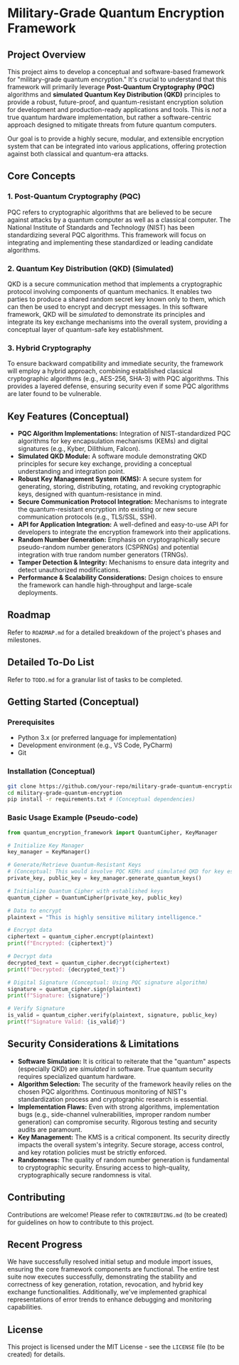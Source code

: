# Military-Grade Quantum Encryption Framework

## Project Overview
This project aims to develop a conceptual and software-based framework for "military-grade quantum encryption." It's crucial to understand that this framework will primarily leverage **Post-Quantum Cryptography (PQC)** algorithms and **simulated Quantum Key Distribution (QKD)** principles to provide a robust, future-proof, and quantum-resistant encryption solution for development and production-ready applications and tools. This is *not* a true quantum hardware implementation, but rather a software-centric approach designed to mitigate threats from future quantum computers.

Our goal is to provide a highly secure, modular, and extensible encryption system that can be integrated into various applications, offering protection against both classical and quantum-era attacks.

## Core Concepts

### 1. Post-Quantum Cryptography (PQC)
PQC refers to cryptographic algorithms that are believed to be secure against attacks by a quantum computer as well as a classical computer. The National Institute of Standards and Technology (NIST) has been standardizing several PQC algorithms. This framework will focus on integrating and implementing these standardized or leading candidate algorithms.

### 2. Quantum Key Distribution (QKD) (Simulated)
QKD is a secure communication method that implements a cryptographic protocol involving components of quantum mechanics. It enables two parties to produce a shared random secret key known only to them, which can then be used to encrypt and decrypt messages. In this software framework, QKD will be *simulated* to demonstrate its principles and integrate its key exchange mechanisms into the overall system, providing a conceptual layer of quantum-safe key establishment.

### 3. Hybrid Cryptography
To ensure backward compatibility and immediate security, the framework will employ a hybrid approach, combining established classical cryptographic algorithms (e.g., AES-256, SHA-3) with PQC algorithms. This provides a layered defense, ensuring security even if some PQC algorithms are later found to be vulnerable.

## Key Features (Conceptual)

*   **PQC Algorithm Implementations:** Integration of NIST-standardized PQC algorithms for key encapsulation mechanisms (KEMs) and digital signatures (e.g., Kyber, Dilithium, Falcon).
*   **Simulated QKD Module:** A software module demonstrating QKD principles for secure key exchange, providing a conceptual understanding and integration point.
*   **Robust Key Management System (KMS):** A secure system for generating, storing, distributing, rotating, and revoking cryptographic keys, designed with quantum-resistance in mind.
*   **Secure Communication Protocol Integration:** Mechanisms to integrate the quantum-resistant encryption into existing or new secure communication protocols (e.g., TLS/SSL, SSH).
*   **API for Application Integration:** A well-defined and easy-to-use API for developers to integrate the encryption framework into their applications.
*   **Random Number Generation:** Emphasis on cryptographically secure pseudo-random number generators (CSPRNGs) and potential integration with true random number generators (TRNGs).
*   **Tamper Detection & Integrity:** Mechanisms to ensure data integrity and detect unauthorized modifications.
*   **Performance & Scalability Considerations:** Design choices to ensure the framework can handle high-throughput and large-scale deployments.

## Roadmap

Refer to `ROADMAP.md` for a detailed breakdown of the project's phases and milestones.

## Detailed To-Do List

Refer to `TODO.md` for a granular list of tasks to be completed.

## Getting Started (Conceptual)

### Prerequisites
*   Python 3.x (or preferred language for implementation)
*   Development environment (e.g., VS Code, PyCharm)
*   Git

### Installation (Conceptual)
```bash
git clone https://github.com/your-repo/military-grade-quantum-encryption.git
cd military-grade-quantum-encryption
pip install -r requirements.txt # (Conceptual dependencies)
```

### Basic Usage Example (Pseudo-code)

```python
from quantum_encryption_framework import QuantumCipher, KeyManager

# Initialize Key Manager
key_manager = KeyManager()

# Generate/Retrieve Quantum-Resistant Keys
# (Conceptual: This would involve PQC KEMs and simulated QKD for key establishment)
private_key, public_key = key_manager.generate_quantum_keys()

# Initialize Quantum Cipher with established keys
quantum_cipher = QuantumCipher(private_key, public_key)

# Data to encrypt
plaintext = "This is highly sensitive military intelligence."

# Encrypt data
ciphertext = quantum_cipher.encrypt(plaintext)
print(f"Encrypted: {ciphertext}")

# Decrypt data
decrypted_text = quantum_cipher.decrypt(ciphertext)
print(f"Decrypted: {decrypted_text}")

# Digital Signature (Conceptual: Using PQC signature algorithm)
signature = quantum_cipher.sign(plaintext)
print(f"Signature: {signature}")

# Verify Signature
is_valid = quantum_cipher.verify(plaintext, signature, public_key)
print(f"Signature Valid: {is_valid}")
```

## Security Considerations & Limitations

*   **Software Simulation:** It is critical to reiterate that the "quantum" aspects (especially QKD) are *simulated* in software. True quantum security requires specialized quantum hardware.
*   **Algorithm Selection:** The security of the framework heavily relies on the chosen PQC algorithms. Continuous monitoring of NIST's standardization process and cryptographic research is essential.
*   **Implementation Flaws:** Even with strong algorithms, implementation bugs (e.g., side-channel vulnerabilities, improper random number generation) can compromise security. Rigorous testing and security audits are paramount.
*   **Key Management:** The KMS is a critical component. Its security directly impacts the overall system's integrity. Secure storage, access control, and key rotation policies must be strictly enforced.
*   **Randomness:** The quality of random number generation is fundamental to cryptographic security. Ensuring access to high-quality, cryptographically secure randomness is vital.

## Contributing

Contributions are welcome! Please refer to `CONTRIBUTING.md` (to be created) for guidelines on how to contribute to this project.

## Recent Progress

We have successfully resolved initial setup and module import issues, ensuring the core framework components are functional. The entire test suite now executes successfully, demonstrating the stability and correctness of key generation, rotation, revocation, and hybrid key exchange functionalities. Additionally, we've implemented graphical representations of error trends to enhance debugging and monitoring capabilities.

## License

This project is licensed under the MIT License - see the `LICENSE` file (to be created) for details.